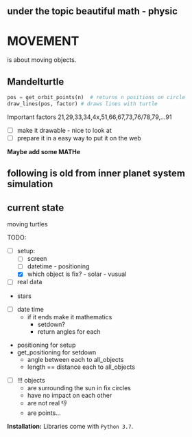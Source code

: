 ## under the topic beautiful math - physic

# MOVEMENT
is about moving objects.

## Mandelturtle

```python
pos = get_orbit_points(n)  # returns n positions on circle
draw_lines(pos, factor) # draws lines with turtle
```
Important factors
21,29,33,34,4x,51,66,67,73,76/78,79,...91

- [ ] make it drawable - nice to look at
- [ ] prepare it in a easy way to put it on the web

__Maybe add some MATHe__


## following is old from inner planet system simulation
## current state
moving turtles

TODO:
- [ ] setup:
    - [ ] screen
    - [ ] datetime - positioning
    - [x] which object is fix? - solar - vusual

- [ ] real data
- stars
- [ ] date time
    - if it ends make it mathematics
        - setdown?
        - return angles for each

- positioning for setup
- get_positioning for setdown
    - angle between each to all_objects
    - length == distance each to all_objects

- [ ] !!! objects
    - are surrounding the sun in fix circles
    - have no impact on each other
    - are not real :-1:
    - are points...

__Installation:__ Libraries come with `Python 3.7`.
